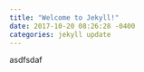 ```yaml
---
title: "Welcome to Jekyll!"
date: 2017-10-20 08:26:28 -0400
categories: jekyll update
---
```

asdfsdaf
